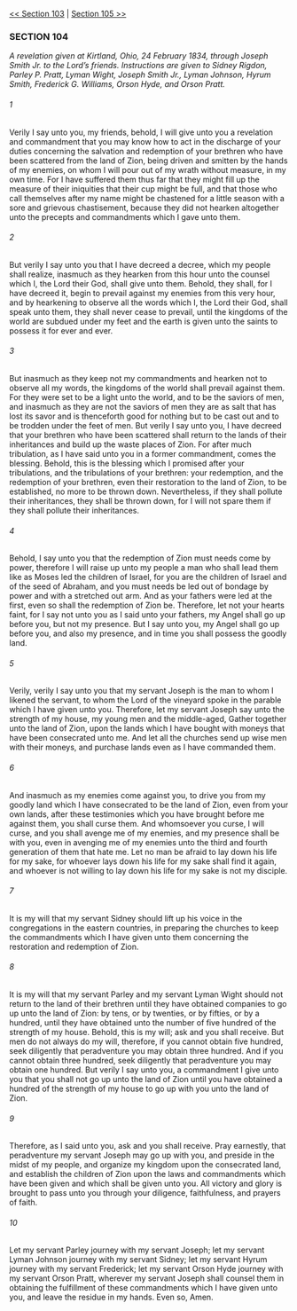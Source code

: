[<< Section 103](Section%20103)  |  [Section 105 >>](Section%20105)

### SECTION 104

*A revelation given at Kirtland, Ohio, 24 February 1834, through Joseph Smith Jr. to the Lord’s friends. Instructions are given to Sidney Rigdon, Parley P. Pratt, Lyman Wight, Joseph Smith Jr., Lyman Johnson, Hyrum Smith, Frederick G. Williams, Orson Hyde, and Orson Pratt.*

###### 1
Verily I say unto you, my friends, behold, I will give unto you a revelation and commandment that you may know how to act in the discharge of your duties concerning the salvation and redemption of your brethren who have been scattered from the land of Zion, being driven and smitten by the hands of my enemies, on whom I will pour out of my wrath without measure, in my own time. For I have suffered them thus far that they might fill up the measure of their iniquities that their cup might be full, and that those who call themselves after my name might be chastened for a little season with a sore and grievous chastisement, because they did not hearken altogether unto the precepts and commandments which I gave unto them.

###### 2
But verily I say unto you that I have decreed a decree, which my people shall realize, inasmuch as they hearken from this hour unto the counsel which I, the Lord their God, shall give unto them. Behold, they shall, for I have decreed it, begin to prevail against my enemies from this very hour, and by hearkening to observe all the words which I, the Lord their God, shall speak unto them, they shall never cease to prevail, until the kingdoms of the world are subdued under my feet and the earth is given unto the saints to possess it for ever and ever.

###### 3
But inasmuch as they keep not my commandments and hearken not to observe all my words, the kingdoms of the world shall prevail against them. For they were set to be a light unto the world, and to be the saviors of men, and inasmuch as they are not the saviors of men they are as salt that has lost its savor and is thenceforth good for nothing but to be cast out and to be trodden under the feet of men. But verily I say unto you, I have decreed that your brethren who have been scattered shall return to the lands of their inheritances and build up the waste places of Zion. For after much tribulation, as I have said unto you in a former commandment, comes the blessing. Behold, this is the blessing which I promised after your tribulations, and the tribulations of your brethren: your redemption, and the redemption of your brethren, even their restoration to the land of Zion, to be established, no more to be thrown down. Nevertheless, if they shall pollute their inheritances, they shall be thrown down, for I will not spare them if they shall pollute their inheritances.

###### 4
Behold, I say unto you that the redemption of Zion must needs come by power, therefore I will raise up unto my people a man who shall lead them like as Moses led the children of Israel, for you are the children of Israel and of the seed of Abraham, and you must needs be led out of bondage by power and with a stretched out arm. And as your fathers were led at the first, even so shall the redemption of Zion be. Therefore, let not your hearts faint, for I say not unto you as I said unto your fathers, my Angel shall go up before you, but not my presence. But I say unto you, my Angel shall go up before you, and also my presence, and in time you shall possess the goodly land.

###### 5
Verily, verily I say unto you that my servant Joseph is the man to whom I likened the servant, to whom the Lord of the vineyard spoke in the parable which I have given unto you. Therefore, let my servant Joseph say unto the strength of my house, my young men and the middle-aged, Gather together unto the land of Zion, upon the lands which I have bought with moneys that have been consecrated unto me. And let all the churches send up wise men with their moneys, and purchase lands even as I have commanded them.

###### 6
And inasmuch as my enemies come against you, to drive you from my goodly land which I have consecrated to be the land of Zion, even from your own lands, after these testimonies which you have brought before me against them, you shall curse them. And whomsoever you curse, I will curse, and you shall avenge me of my enemies, and my presence shall be with you, even in avenging me of my enemies unto the third and fourth generation of them that hate me. Let no man be afraid to lay down his life for my sake, for whoever lays down his life for my sake shall find it again, and whoever is not willing to lay down his life for my sake is not my disciple.

###### 7
It is my will that my servant Sidney should lift up his voice in the congregations in the eastern countries, in preparing the churches to keep the commandments which I have given unto them concerning the restoration and redemption of Zion.

###### 8
It is my will that my servant Parley and my servant Lyman Wight should not return to the land of their brethren until they have obtained companies to go up unto the land of Zion: by tens, or by twenties, or by fifties, or by a hundred, until they have obtained unto the number of five hundred of the strength of my house. Behold, this is my will; ask and you shall receive. But men do not always do my will, therefore, if you cannot obtain five hundred, seek diligently that peradventure you may obtain three hundred. And if you cannot obtain three hundred, seek diligently that peradventure you may obtain one hundred. But verily I say unto you, a commandment I give unto you that you shall not go up unto the land of Zion until you have obtained a hundred of the strength of my house to go up with you unto the land of Zion.

###### 9
Therefore, as I said unto you, ask and you shall receive. Pray earnestly, that peradventure my servant Joseph may go up with you, and preside in the midst of my people, and organize my kingdom upon the consecrated land, and establish the children of Zion upon the laws and commandments which have been given and which shall be given unto you. All victory and glory is brought to pass unto you through your diligence, faithfulness, and prayers of faith.

###### 10
Let my servant Parley journey with my servant Joseph; let my servant Lyman Johnson journey with my servant Sidney; let my servant Hyrum journey with my servant Frederick; let my servant Orson Hyde journey with my servant Orson Pratt, wherever my servant Joseph shall counsel them in obtaining the fulfillment of these commandments which I have given unto you, and leave the residue in my hands. Even so, Amen.